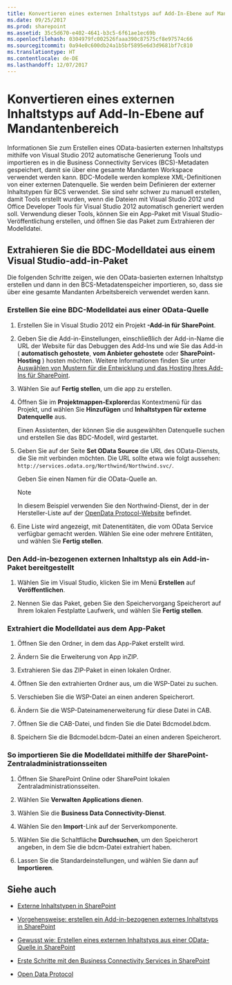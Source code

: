 ```yaml
---
title: Konvertieren eines externen Inhaltstyps auf Add-In-Ebene auf Mandantenbereich
ms.date: 09/25/2017
ms.prod: sharepoint
ms.assetid: 35c5d670-e402-4641-b3c5-6f61ae1ec69b
ms.openlocfilehash: 0304979fc002526faaa390c87575cf8e97574c66
ms.sourcegitcommit: 0a94e0c600db24a1b5bf5895e6d3d9681bf7c810
ms.translationtype: HT
ms.contentlocale: de-DE
ms.lasthandoff: 12/07/2017
---
```

# <a name="convert-an-add-in-scoped-external-content-type-to-tenant-scoped"></a>Konvertieren eines externen Inhaltstyps auf Add-In-Ebene auf Mandantenbereich

Informationen Sie zum Erstellen eines OData-basierten externen Inhaltstyps mithilfe von Visual Studio 2012 automatische Generierung Tools und importieren es in die Business Connectivity Services (BCS)-Metadaten gespeichert, damit sie über eine gesamte Mandanten Workspace verwendet werden kann. BDC-Modelle werden komplexe XML-Definitionen von einer externen Datenquelle. Sie werden beim Definieren der externer Inhaltstypen für BCS verwendet. Sie sind sehr schwer zu manuell erstellen, damit Tools erstellt wurden, wenn die Dateien mit Visual Studio 2012 und Office Developer Tools für Visual Studio 2012 automatisch generiert werden soll. Verwendung dieser Tools, können Sie ein App-Paket mit Visual Studio-Veröffentlichung erstellen, und öffnen Sie das Paket zum Extrahieren der Modelldatei.
  
    
    


## <a name="extract-the-bdc-model-file-from-a-visual-studio-add-in-package"></a>Extrahieren Sie die BDC-Modelldatei aus einem Visual Studio-add-in-Paket

Die folgenden Schritte zeigen, wie den OData-basierten externen Inhaltstyp erstellen und dann in den BCS-Metadatenspeicher importieren, so, dass sie über eine gesamte Mandanten Arbeitsbereich verwendet werden kann.
  
    
    

### <a name="to-create-a-bdc-model-file-from-an-odata-source"></a>Erstellen Sie eine BDC-Modelldatei aus einer OData-Quelle


1. Erstellen Sie in Visual Studio 2012 ein Projekt **-Add-in für SharePoint**.
    
  
2. Geben Sie die Add-in-Einstellungen, einschließlich der Add-in-Name die URL der Website für das Debuggen des Add-Ins und wie Sie das Add-in ( **automatisch gehostete**, **vom Anbieter gehostete** oder **SharePoint-Hosting** ) hosten möchten. Weitere Informationen finden Sie unter [Auswählen von Mustern für die Entwicklung und das Hosting Ihres Add-Ins für SharePoint]((http://msdn.microsoft.com/library/05ce5435-0a03-4ddc-976b-c33b08d03457%28Office.15%29.aspx)).
    
  
3. Wählen Sie auf **Fertig stellen**, um die app zu erstellen.
    
  
4. Öffnen Sie im **Projektmappen-Explorer**das Kontextmenü für das Projekt, und wählen Sie **Hinzufügen** und **Inhaltstypen für externe Datenquelle** aus.
    
    Einen Assistenten, der können Sie die ausgewählten Datenquelle suchen und erstellen Sie das BDC-Modell, wird gestartet.
    
  
5. Geben Sie auf der Seite **Set OData Source** die URL des OData-Diensts, die Sie mit verbinden möchten. Die URL sollte etwa wie folgt aussehen: `http://services.odata.org/Northwind/Northwind.svc/`.
    
    Geben Sie einen Namen für die OData-Quelle an.
    
    > [!NOTE]
    > In diesem Beispiel verwenden Sie den Northwind-Dienst, der in der Hersteller-Liste auf der [OpenData Protocol-Website]((http://www.odata.org)) befindet. 

6. Eine Liste wird angezeigt, mit Datenentitäten, die vom OData Service verfügbar gemacht werden. Wählen Sie eine oder mehrere Entitäten, und wählen Sie **Fertig stellen**.
    
  

### <a name="to-deploy-the-add-in-scoped-external-content-type-as-an-add-in-package"></a>Den Add-in-bezogenen externen Inhaltstyp als ein Add-in-Paket bereitgestellt


1. Wählen Sie im Visual Studio, klicken Sie im Menü **Erstellen** auf **Veröffentlichen**.
    
  
2. Nennen Sie das Paket, geben Sie den Speichervorgang Speicherort auf Ihrem lokalen Festplatte Laufwerk, und wählen Sie **Fertig stellen**.
    
  

### <a name="to-extract-the-model-file-from-the-app-package"></a>Extrahiert die Modelldatei aus dem App-Paket


1. Öffnen Sie den Ordner, in dem das App-Paket erstellt wird.
    
  
2.  Ändern Sie die Erweiterung von App inZIP.
    
  
3. Extrahieren Sie das ZIP-Paket in einen lokalen Ordner.
    
  
4. Öffnen Sie den extrahierten Ordner aus, um die WSP-Datei zu suchen.
    
  
5. Verschieben Sie die WSP-Datei an einen anderen Speicherort.
    
  
6. Ändern Sie die WSP-Dateinamenerweiterung für diese Datei in CAB.
    
  
7. Öffnen Sie die CAB-Datei, und finden Sie die Datei Bdcmodel.bdcm.
    
  
8. Speichern Sie die Bdcmodel.bdcm-Datei an einen anderen Speicherort.
    
  

### <a name="to-import-the-model-file-using-sharepoint-central-administration-pages"></a>So importieren Sie die Modelldatei mithilfe der SharePoint-Zentraladministrationsseiten


1. Öffnen Sie SharePoint Online oder SharePoint lokalen Zentraladministrationsseiten.
    
  
2. Wählen Sie **Verwalten Applications dienen**.
    
  
3. Wählen Sie die **Business Data Connectivity-Dienst**.
    
  
4. Wählen Sie den **Import**-Link auf der Serverkomponente.
    
  
5. Wählen Sie die Schaltfläche **Durchsuchen**, um den Speicherort angeben, in dem Sie die bdcm-Datei extrahiert haben.
    
  
6. Lassen Sie die Standardeinstellungen, und wählen Sie dann auf **Importieren**.
    
  

## <a name="see-also"></a>Siehe auch
<a name="bk_addresources"> </a>


-  [Externe Inhaltstypen in SharePoint](external-content-types-in-sharepoint.md)
    
  
-  [Vorgehensweise: erstellen ein Add-in-bezogenen externes Inhaltstyps in SharePoint](how-to-create-an-add-in-scoped-external-content-type-in-sharepoint.md)
    
  
-  [Gewusst wie: Erstellen eines externen Inhaltstyps aus einer OData-Quelle in SharePoint](how-to-create-an-external-content-type-from-an-odata-source-in-sharepoint.md)
    
  
-  [Erste Schritte mit den Business Connectivity Services in SharePoint](get-started-with-business-connectivity-services-in-sharepoint.md)
    
  
-  [Open Data Protocol]((http://www.odata.org))
    
  

  
    
    

